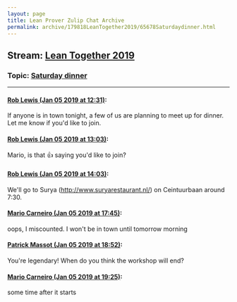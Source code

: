 ```yaml
---
layout: page
title: Lean Prover Zulip Chat Archive 
permalink: archive/179818LeanTogether2019/65678Saturdaydinner.html
---
```


## Stream: [Lean Together 2019](index.html)
### Topic: [Saturday dinner](65678Saturdaydinner.html)

---

#### [Rob Lewis (Jan 05 2019 at 12:31)](https://leanprover.zulipchat.com/#narrow/stream/179818-Lean%20Together%202019/topic/Saturday%20dinner/near/154470066):
If anyone is in town tonight, a few of us are planning to meet up for dinner. Let me know if you'd like to join.

#### [Rob Lewis (Jan 05 2019 at 13:03)](https://leanprover.zulipchat.com/#narrow/stream/179818-Lean%20Together%202019/topic/Saturday%20dinner/near/154471006):
Mario, is that :+1: saying you'd like to join?

#### [Rob Lewis (Jan 05 2019 at 14:03)](https://leanprover.zulipchat.com/#narrow/stream/179818-Lean%20Together%202019/topic/Saturday%20dinner/near/154472754):
We'll go to Surya (http://www.suryarestaurant.nl/) on Ceintuurbaan around 7:30.

#### [Mario Carneiro (Jan 05 2019 at 17:45)](https://leanprover.zulipchat.com/#narrow/stream/179818-Lean%20Together%202019/topic/Saturday%20dinner/near/154479375):
oops, I miscounted. I won't be in town until tomorrow morning

#### [Patrick Massot (Jan 05 2019 at 18:52)](https://leanprover.zulipchat.com/#narrow/stream/179818-Lean%20Together%202019/topic/Saturday%20dinner/near/154481576):
You're legendary! When do you think the workshop will end?

#### [Mario Carneiro (Jan 05 2019 at 19:25)](https://leanprover.zulipchat.com/#narrow/stream/179818-Lean%20Together%202019/topic/Saturday%20dinner/near/154482531):
some time after it starts

